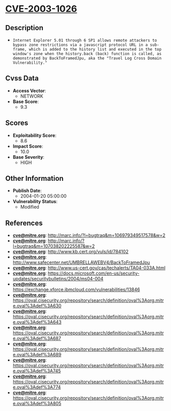 
# [CVE-2003-1026](http://marc.info/?l=bugtraq&m=106979349517578&w=2)

## Description

- `Internet Explorer 5.01 through 6 SP1 allows remote attackers to bypass zone restrictions via a javascript protocol URL in a sub-frame, which is added to the history list and executed in the top window's zone when the history.back (back) function is called, as demonstrated by BackToFramedJpu, aka the "Travel Log Cross Domain Vulnerability."`

## Cvss Data

- **Access Vector**:
  - NETWORK
- **Base Score**:
  - 9.3

## Scores

- **Exploitability Score**:
  - 8.6
- **Impact Score**:
  - 10.0
- **Base Severity**:
  - HIGH

## Other Information

- **Publish Date**:
  - 2004-01-20 05:00:00
- **Vulnerability Status**:
  - Modified

## References

- **cve@mitre.org**: http://marc.info/?l=bugtraq&m=106979349517578&w=2
- **cve@mitre.org**: http://marc.info/?l=bugtraq&m=107038202225587&w=2
- **cve@mitre.org**: http://www.kb.cert.org/vuls/id/784102
- **cve@mitre.org**: http://www.safecenter.net/UMBRELLAWEBV4/BackToFramedJpu
- **cve@mitre.org**: http://www.us-cert.gov/cas/techalerts/TA04-033A.html
- **cve@mitre.org**: https://docs.microsoft.com/en-us/security-updates/securitybulletins/2004/ms04-004
- **cve@mitre.org**: https://exchange.xforce.ibmcloud.com/vulnerabilities/13846
- **cve@mitre.org**: https://oval.cisecurity.org/repository/search/definition/oval%3Aorg.mitre.oval%3Adef%3A630
- **cve@mitre.org**: https://oval.cisecurity.org/repository/search/definition/oval%3Aorg.mitre.oval%3Adef%3A643
- **cve@mitre.org**: https://oval.cisecurity.org/repository/search/definition/oval%3Aorg.mitre.oval%3Adef%3A687
- **cve@mitre.org**: https://oval.cisecurity.org/repository/search/definition/oval%3Aorg.mitre.oval%3Adef%3A689
- **cve@mitre.org**: https://oval.cisecurity.org/repository/search/definition/oval%3Aorg.mitre.oval%3Adef%3A745
- **cve@mitre.org**: https://oval.cisecurity.org/repository/search/definition/oval%3Aorg.mitre.oval%3Adef%3A774
- **cve@mitre.org**: https://oval.cisecurity.org/repository/search/definition/oval%3Aorg.mitre.oval%3Adef%3A805

